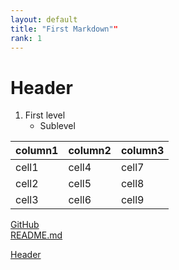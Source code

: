 ```yaml
---
layout: default
title: "First Markdown""
rank: 1
---
```

# Header
1. First level
    * Sublevel

column1 | column2 | column3
--------|---------|-----------
cell1 | cell4 | cell7
cell2 | cell5 | cell8
cell3 | cell6 | cell9

[GitHub](https://github.com/purnazini) <br>
[README.md](/github/README.md)

[Header](#Header)
